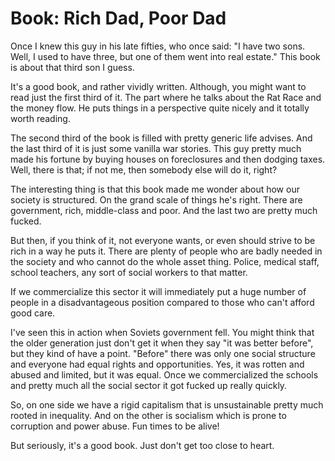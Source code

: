 # Book: Rich Dad, Poor Dad

Once I knew this guy in his late fifties, who once said: "I have two sons. Well,
I used to have three, but one of them went into real estate." This book is about
that third son I guess.

It's a good book, and rather vividly written. Although, you might want to read
just the first third of it. The part where he talks about the Rat Race and the
money flow. He puts things in a perspective quite nicely and it totally worth
reading.

The second third of the book is filled with pretty generic life advises. And
the last third of it is just some vanilla war stories. This guy pretty much
made his fortune by buying houses on foreclosures and then dodging taxes. Well,
there is that; if not me, then somebody else will do it, right?

The interesting thing is that this book made me wonder about how our society is
structured. On the grand scale of things he's right. There are government, rich,
middle-class and poor. And the last two are pretty much fucked.

But then, if you think of it, not everyone wants, or even should strive to be
rich in a way he puts it. There are plenty of people who are badly needed in the
society and who cannot do the whole asset thing. Police, medical staff, school
teachers, any sort of social workers to that matter.

If we commercialize this sector it will immediately put a huge number of people
in a disadvantageous position compared to those who can't afford good care.

I've seen this in action when Soviets government fell. You might think that the
older generation just don't get it when they say "it was better before", but they
kind of have a point. "Before" there was only one social structure and everyone
had equal rights and opportunities. Yes, it was rotten and abused and limited,
but it was equal. Once we commercialized the schools and pretty much all the
social sector it got fucked up really quickly.

So, on one side we have a rigid capitalism that is unsustainable pretty much
rooted in inequality. And on the other is socialism which is prone to corruption
and power abuse. Fun times to be alive!

But seriously, it's a good book. Just don't get too close to heart.
